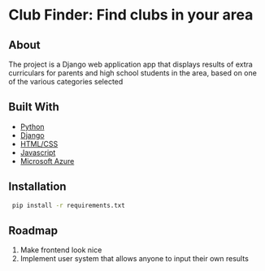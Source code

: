 # Club Finder: Find clubs in your area
## About 
The project is a Django web application app that displays results of extra curriculars for parents and high school students in the area, based on one of the various categories selected

## Built With
* [Python](https://www.python.org/)
* [Django](https://www.djangoproject.com/)
* [HTML/CSS](https://html.com/) 
* [Javascript](https://www.javascript.com/)
* [Microsoft Azure](https://azure.microsoft.com/en-ca/)

## Installation
 ```sh
  pip install -r requirements.txt  
  ```

## Roadmap
1. Make frontend look nice
2. Implement user system that allows anyone to input their own results
